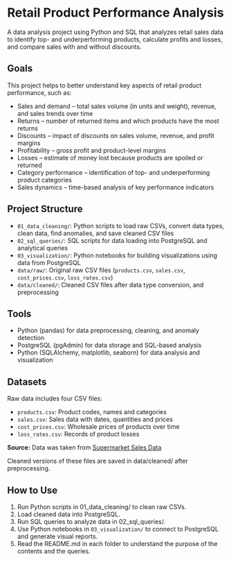 # Retail Product Performance Analysis
A data analysis project using Python and SQL that analyzes retail sales data to identify top- and underperforming products, calculate profits and losses, and compare sales with and without discounts.

## Goals

This project helps to better understand key aspects of retail product performance, such as:

- Sales and demand – total sales volume (in units and weight), revenue, and sales trends over time  
- Returns – number of returned items and which products have the most returns  
- Discounts – impact of discounts on sales volume, revenue, and profit margins  
- Profitability – gross profit and product-level margins  
- Losses – estimate of money lost because products are spoiled or returned
- Category performance – identification of top- and underperforming product categories  
- Sales dynamics – time-based analysis of key performance indicators

## Project Structure

- `01_data_cleaning/`: Python scripts to load raw CSVs, convert data types, clean data, find anomalies, and save cleaned CSV files
- `02_sql_queries/`: SQL scripts for data loading into PostgreSQL and analytical queries
- `03_visualization/`: Python notebooks for building visualizations using data from PostgreSQL
- `data/raw/`: Original raw CSV files (`products.csv`, `sales.csv`, `cost_prices.csv`, `loss_rates.csv`)  
- `data/cleaned/`: Cleaned CSV files after data type conversion, and preprocessing

## Tools

- Python (pandas) for data preprocessing, cleaning, and anomaly detection
- PostgreSQL (pgAdmin) for data storage and SQL-based analysis
- Python (SQLAlchemy, matplotlib, seaborn)  for data analysis and visualization

## Datasets

Raw data includes four CSV files:

- `products.csv`:  Product codes, names and categories  
- `sales.csv`: Sales data with dates, quantities and prices  
- `cost_prices.csv`: Wholesale prices of products over time  
- `loss_rates.csv`: Records of product losses

**Source:** Data was taken from [Supermarket Sales Data](https://www.kaggle.com/datasets/yapwh1208/supermarket-sales-data)

Cleaned versions of these files are saved in data/cleaned/ after preprocessing.

## How to Use

1. Run Python scripts in 01_data_cleaning/ to clean raw CSVs.
2. Load cleaned data into PostgreSQL.  
3. Run SQL queries to analyze data in 02_sql_queries/.  
4. Use Python notebooks in `03_visualization/` to connect to PostgreSQL and generate visual reports.
5. Read the README.md in each folder to understand the purpose of the contents and the queries.
